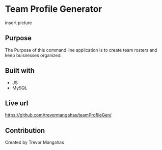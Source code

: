 # Team Profile Generator
insert picture

## Purpose
The Purpose of this command line application is to create team rosters and keep buisnesses organized.
## Built with
* JS
* MySQL
## Live url
https://github.com/trevormangahas/teamProfileGen/
## Contribution
Created by Trevor Mangahas
